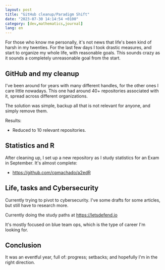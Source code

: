 ```yaml
---
layout: post
title: "GitHub cleanup/Paradigm Shift"
date: "2023-07-30 14:14:54 +0100"
category: [dev,mathematics,journal]
lang: en
---
```



For those who know me personally, it's not news that life's been kind of harsh
in my twenties. For the last few days I took drastic measures, and start to
organize my whole life, with reasonable goals. This sounds crazy as it sounds
a completely unreasonable goal from the start.

## GitHub and my cleanup

I've been around for years with many different handles, for the other ones I
care little nowadays. This one had around 40+ repositories associated with it,
spread across different organizations.

The solution was simple, backup all that is not relevant for anyone, and
simply remove them.

Results:
- Reduced to 10 relevant repositories.

## Statistics and R

After cleaning up, I set up a new repository as I study statistics for an Exam
in September. It's almost complete:

- <https://github.com/cpmachado/a2edR>

## Life, tasks and Cybersecurity

Currently trying to pivot to cybersecurity. I've some drafts for some
articles, but still have to research more.

Currently doing the study paths at <https://letsdefend.io>

It's mostly focused on blue team ops, which is the type of career I'm looking
for.

## Conclusion

It was an eventful year, full of: progress; setbacks; and hopefully I'm in the
right direction.
